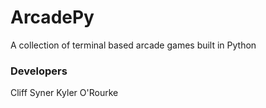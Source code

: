 # ArcadePy
A collection of terminal based arcade games built in Python
### Developers
Cliff Syner
Kyler O'Rourke